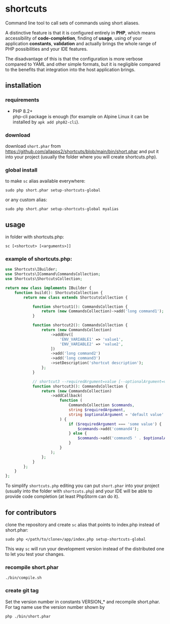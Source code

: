 # shortcuts

Command line tool to call sets of commands using short aliases.

A distinctive feature is that it is configured entirely in **PHP**, which means
accessibility of **code-completion**, finding of **usage**, using of your application **constants**, **validation** and actually brings
the whole range of PHP possibilities and your IDE features.

The disadvantage of this is that the configuration is more verbose compared to YAML and
other simple formats, but it is negligible compared to the benefits that integration
into the host application brings.

## installation

### requirements

- PHP 8.2+\
  php-cli package is enough (for example on Alpine Linux it can be installed by `apk add php82-cli`).

### download

download `short.phar` from https://github.com/allapps2/shortcuts/blob/main/bin/short.phar
and put it into your project (usually the folder where you will create shortcuts.php).

### global install

to make `sc` alias available everywhere:

`sudo php short.phar setup-shortcuts-global`

or any custom alias:

`sudo php short.phar setup-shortcuts-global myalias`

## usage

in folder with shortcuts.php:

`sc [<shortcut> [<arguments>]]`

### example of shortcuts.php:

```php
use Shortcuts\IBuilder;
use Shortcuts\ICommand\CommandsCollection;
use Shortcuts\ShortcutsCollection;

return new class implements IBuilder {
    function build(): ShortcutsCollection {
        return new class extends ShortcutsCollection {

            function shortcut1(): CommandsCollection {
                return (new CommandsCollection)->add('long command1');
            }

            function shortcut2(): CommandsCollection {
                return (new CommandsCollection)
                    ->addEnv([
                        'ENV_VARIABLE1' => 'value1',
                        'ENV_VARIABLE2' => 'value2',
                    ])
                    ->add('long command2')
                    ->add('long command3')
                    ->setDescription('shortcut description');
                };
            }

            // shortcut3 --requiredArgument=value [--optionalArgument=value]
            function shortcut3(): CommandsCollection {
                return (new CommandsCollection)
                    ->addCallback(
                        function (
                            CommandsCollection $commands,
                            string $requiredArgument,
                            string $optionalArgument = 'default value'
                        ) {
                            if ($requiredArgument === 'some value') {
                                $commands->add('command4');
                            } else {
                                $commands->add('command5 ' . $optionalArgument);
                            }
                        }
                    );
                };
            }
        };
    }
};
```

To simplify `shortcuts.php` editing you can put `short.phar` into your project
(usually into the folder with `shortcuts.php`) and your IDE will be able to provide code
completion (at least PhpStorm can do it).

## for contributors

clone the repository and create `sc` alias that points to index.php instead of
short.phar:

`sudo php </path/to/clone>/app/index.php setup-shortcuts-global`

This way `sc` will run your development version instead of the distributed one to
let you test your changes.

### recompile short.phar

`./bin/compile.sh`

### create git tag

Set the version number in constants VERSION_* and recompile short.phar.\
For tag name use the version number shown by

`php ./bin/short.phar`

